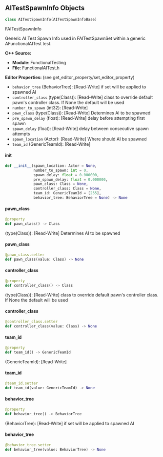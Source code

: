 ## AITestSpawnInfo Objects

```python
class AITestSpawnInfo(AITestSpawnInfoBase)
```

FAITestSpawnInfo

Generic AI Test Spawn Info used in FAITestSpawnSet within a generic AFunctionalAITest test.

**C++ Source:**

- **Module**: FunctionalTesting
- **File**: FunctionalAITest.h

**Editor Properties:** (see get_editor_property/set_editor_property)

- ``behavior_tree`` (BehaviorTree):  [Read-Write] if set will be applied to spawned AI
- ``controller_class`` (type(Class)):  [Read-Write] class to override default pawn's controller class. If None the default will be used
- ``number_to_spawn`` (int32):  [Read-Write]
- ``pawn_class`` (type(Class)):  [Read-Write] Determines AI to be spawned
- ``pre_spawn_delay`` (float):  [Read-Write] delay before attempting first spawn
- ``spawn_delay`` (float):  [Read-Write] delay between consecutive spawn attempts
- ``spawn_location`` (Actor):  [Read-Write] Where should AI be spawned
- ``team_id`` (GenericTeamId):  [Read-Write]

<a id="unreal.AITestSpawnInfo.__init__"></a>

#### __init__

```python
def __init__(spawn_location: Actor = None,
             number_to_spawn: int = 0,
             spawn_delay: float = 0.000000,
             pre_spawn_delay: float = 0.000000,
             pawn_class: Class = None,
             controller_class: Class = None,
             team_id: GenericTeamId = [255],
             behavior_tree: BehaviorTree = None) -> None
```

<a id="unreal.AITestSpawnInfo.pawn_class"></a>

#### pawn_class

```python
@property
def pawn_class() -> Class
```

(type(Class)):  [Read-Write] Determines AI to be spawned

<a id="unreal.AITestSpawnInfo.pawn_class"></a>

#### pawn_class

```python
@pawn_class.setter
def pawn_class(value: Class) -> None
```

<a id="unreal.AITestSpawnInfo.controller_class"></a>

#### controller_class

```python
@property
def controller_class() -> Class
```

(type(Class)):  [Read-Write] class to override default pawn's controller class. If None the default will be used

<a id="unreal.AITestSpawnInfo.controller_class"></a>

#### controller_class

```python
@controller_class.setter
def controller_class(value: Class) -> None
```

<a id="unreal.AITestSpawnInfo.team_id"></a>

#### team_id

```python
@property
def team_id() -> GenericTeamId
```

(GenericTeamId):  [Read-Write]

<a id="unreal.AITestSpawnInfo.team_id"></a>

#### team_id

```python
@team_id.setter
def team_id(value: GenericTeamId) -> None
```

<a id="unreal.AITestSpawnInfo.behavior_tree"></a>

#### behavior_tree

```python
@property
def behavior_tree() -> BehaviorTree
```

(BehaviorTree):  [Read-Write] if set will be applied to spawned AI

<a id="unreal.AITestSpawnInfo.behavior_tree"></a>

#### behavior_tree

```python
@behavior_tree.setter
def behavior_tree(value: BehaviorTree) -> None
```

<a id="unreal.PendingDelayedSpawn"></a>